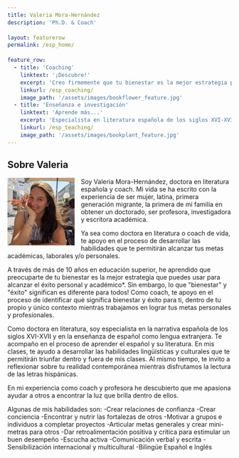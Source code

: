 ```yaml
---
title: Valeria Mora-Hernández
description: 'Ph.D. & Coach'

layout: featurerow
permalink: /esp_home/

feature_row:
  - title: 'Coaching'
    linktext: '¡Descubre!'
    excerpt: 'Creo firmemente que tu bienestar es la mejor estrategia para alcanzar el éxito en tu vida personal y profesional.' 
    linkurl: /esp_coaching/
    image_path: '/assets/images/bookflower_feature.jpg'
  - title: 'Enseñanza e investigación'
    linktext: 'Aprende más...'
    excerpt: 'Especialista en literatura española de los siglos XVI-XVII y en enseñanza del español como lengua extranjera.' 
    linkurl: /esp_teaching/
    image_path: '/assets/images/bookplant_feature.jpg'
---
```

## Sobre Valeria

<img align="left" src='/assets/images/aboutphoto.jpg' width='30%' style='margin-right:1em' > Soy Valeria Mora-Hernández, doctora en literatura española y coach. Mi vida se ha escrito con la experiencia de ser mujer, latina, primera generación migrante, la primera de mi familia en obtener un doctorado, ser profesora, investigadora y escritora académica. 

Ya sea como doctora en literatura o coach de vida, te apoyo en el proceso de desarrollar las habilidades que te permitirán alcanzar tus metas académicas, laborales y/o personales.

A través de más de 10 años en educación superior, he aprendido que preocuparte de tu bienestar es la mejor estrategia que puedes usar para alcanzar el éxito personal y académico*. Sin embargo, lo que "bienestar" y "éxito" significan es diferente para todos! Como coach, te apoyo en el proceso de identificar qué significa bienestar y éxito para ti, dentro de tu propio y único contexto mientras trabajamos en lograr tus metas personales y profesionales.

Como doctora en literatura, soy especialista en la narrativa española de los siglos XVI-XVII y en la enseñanza de español como lengua extranjera. Te acompaño en el proceso de aprender el español y su literatura. En mis clases, te ayudo a desarrollar las habilidades lingüísticas y culturales que te permitirán triunfar dentro y fuera de mis clases. Al mismo tiempo, te invito a reflexionar sobre tu realidad contemporánea mientras disfrutamos la lectura de las letras hispánicas.

En mi experiencia como coach y profesora he descubierto que me apasiona ayudar a otros a encontrar la luz que brilla dentro de ellos.

Algunas de mis habilidades son:
	-Crear relaciones de confianza
	-Crear conciencia
	-Encontrar y nutrir las fortalezas de otros
	-Motivar a grupos e individuos a completar proyectos
	-Articular metas generales y crear mini-metras para otros
	-Dar retroalimentación positiva y crítica para estimular un buen desempeño
	-Escucha activa
	-Comunicación verbal y escrita
	-Sensibilización internacional y multicultural
	-Bilingüe Español e Inglés
